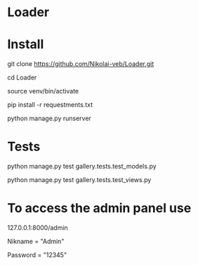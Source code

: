 # Loader

# Install

git clone https://github.com/Nikolai-veb/Loader.git

cd Loader

source venv/bin/activate

pip install -r requestments.txt

python manage.py runserver

# Tests

python manage.py test gallery.tests.test_models.py

python manage.py test gallery.tests.test_views.py

# To access the admin panel use

127.0.0.1:8000/admin

Nikname = "Admin"

Password = "12345"
